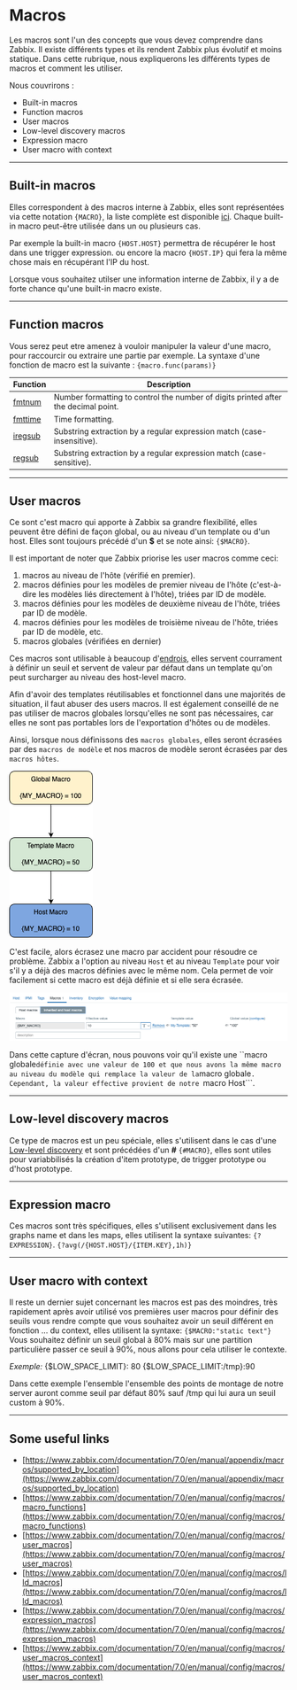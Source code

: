 # Macros

Les macros sont l'un des concepts que vous devez comprendre dans Zabbix. Il existe différents types et ils rendent Zabbix plus évolutif et moins statique.
Dans cette rubrique, nous expliquerons les différents types de macros et comment les utiliser.

Nous couvrirons :

- Built-in macros
- Function macros
- User macros
- Low-level discovery macros
- Expression macro
- User macro with context

---

## Built-in macros

Elles correspondent à des macros interne à Zabbix, elles sont représentées via cette notation `{MACRO}`, la liste complète est disponible [ici](https://www.zabbix.com/documentation/7.0/en/manual/appendix/macros/supported_by_location). Chaque built-in macro peut-être utilisée dans un ou plusieurs cas.

Par exemple la built-in macro `{HOST.HOST}` permettra de récupérer le host dans une trigger expression.
ou encore la macro `{HOST.IP}` qui fera la même chose mais en récupérant l'IP du host.

Lorsque vous souhaitez utilser une information interne de Zabbix, il y a de forte chance qu'une built-in macro existe.


---

## Function macros

Vous serez peut etre amenez à vouloir manipuler la valeur d'une macro, pour raccourcir ou extraire une partie par exemple.
La syntaxe d'une fonction de macro est la suivante : `{macro.func(params)}`

|Function|Description|
|--|--|
|[fmtnum](https://www.zabbix.com/documentation/7.0/en/manual/config/macros/macro_functions#fmtnum)|Number formatting to control the number of digits printed after the decimal point.|
|[fmttime](https://www.zabbix.com/documentation/7.0/en/manual/config/macros/macro_functions#fmttime)|Time formatting.|
|[iregsub](https://www.zabbix.com/documentation/7.0/en/manual/config/macros/macro_functions#iregsub)|Substring extraction by a regular expression match (case-insensitive).|
|[regsub](https://www.zabbix.com/documentation/7.0/en/manual/config/macros/macro_functions#regsub)|Substring extraction by a regular expression match (case-sensitive).|


---

## User macros

Ce sont c'est macro qui apporte à Zabbix sa grandre flexibilité, elles peuvent être défini de façon global, ou au niveau d'un template ou d'un host.
Elles sont toujours précédé d'un **\$** et se note ainsi: `{$MACRO}`.

Il est important de noter que Zabbix priorise les user macros comme ceci:

1. macros au niveau de l'hôte (vérifié en premier).
2. macros définies pour les modèles de premier niveau de l'hôte (c'est-à-dire les modèles liés directement à l'hôte), triées par ID de modèle.
3. macros définies pour les modèles de deuxième niveau de l'hôte, triées par ID de modèle.
4. macros définies pour les modèles de troisième niveau de l'hôte, triées par ID de modèle, etc.
5. macros globales (vérifiées en dernier)

Ces macros sont utilisable à beaucoup d'[endrois](https://www.zabbix.com/documentation/7.0/en/manual/appendix/macros/supported_by_location_user), elles servent courrament à définir un seuil et servent de valeur par défaut dans un template qu'on peut surcharger au niveau des host-level macro.

Afin d'avoir des templates réutilisables et fonctionnel dans une majorités de situation, il faut abuser des users macros.
Il est également conseillé de ne pas utiliser de macros globales lorsqu'elles ne sont pas nécessaires, car elles ne sont pas portables lors de l'exportation d'hôtes ou de modèles.

Ainsi, lorsque nous définissons des ```macros globales```, elles seront écrasées par des ```macros de modèle``` et nos macros de modèle seront écrasées par des ```macros hôtes```.

![macro order](image/macros/macros-order.png)

C'est facile, alors écrasez une macro par accident pour résoudre ce problème. Zabbix a l'option au niveau ```Host``` et au niveau ```Template``` pour voir s'il y a déjà des macros définies avec le même nom. Cela permet de voir facilement si cette macro est déjà définie et si elle sera écrasée.

![macro inheritance](image/macros/inherited-macros.png)

Dans cette capture d'écran, nous pouvons voir qu'il existe une ``macro globale``` définie avec une valeur de 100 et que nous avons la même macro au niveau du modèle qui remplace la valeur de la ```macro globale```. Cependant, la valeur effective provient de notre ```macro Host```.


---

## Low-level discovery macros

Ce type de macros est un peu spéciale, elles s'utilisent dans le cas d'une [Low-level discovery](https://www.zabbix.com/documentation/7.0/en/manual/discovery/low_level_discovery) et sont précédées d'un **#** `{#MACRO}`, elles sont utiles pour variabbilisés la création d'item prototype, de trigger prototype ou d'host prototype.


---

## Expression macro

Ces macros sont très spécifiques, elles s'utilisent exclusivement dans les graphs name et dans les maps, elles utilisent la syntaxe suivantes: `{?EXPRESSION}`.
`{?avg(/{HOST.HOST}/{ITEM.KEY},1h)}`


---

## User macro with context

Il reste un dernier sujet concernant les macros est pas des moindres, très rapidement après avoir utilisé vos premières user macros pour définir des seuils vous rendre compte que vous souhaitez
avoir un seuil différent en fonction ... du context, elles utilisent la syntaxe: `{$MACRO:"static text"}`
Vous souhaitez définir un seuil global à 80% mais sur une partition particulière passer ce seuil à 90%, nous allons pour cela utiliser le contexte.

_Exemple:_
{$LOW_SPACE_LIMIT}: 80
{$LOW_SPACE_LIMIT:/tmp}:90

Dans cette exemple l'ensemble l'ensemble des points de montage de notre server auront comme seuil par défaut 80% sauf /tmp qui lui aura un seuil custom à 90%.


---

## Some useful links

- [https://www.zabbix.com/documentation/7.0/en/manual/appendix/macros/supported_by_location](https://www.zabbix.com/documentation/7.0/en/manual/appendix/macros/supported_by_location)
- [https://www.zabbix.com/documentation/7.0/en/manual/config/macros/macro_functions](https://www.zabbix.com/documentation/7.0/en/manual/config/macros/macro_functions)
- [https://www.zabbix.com/documentation/7.0/en/manual/config/macros/user_macros](https://www.zabbix.com/documentation/7.0/en/manual/config/macros/user_macros)
- [https://www.zabbix.com/documentation/7.0/en/manual/config/macros/lld_macros](https://www.zabbix.com/documentation/7.0/en/manual/config/macros/lld_macros)
- [https://www.zabbix.com/documentation/7.0/en/manual/config/macros/expression_macros](https://www.zabbix.com/documentation/7.0/en/manual/config/macros/expression_macros)
- [https://www.zabbix.com/documentation/7.0/en/manual/config/macros/user_macros_context](https://www.zabbix.com/documentation/7.0/en/manual/config/macros/user_macros_context)
